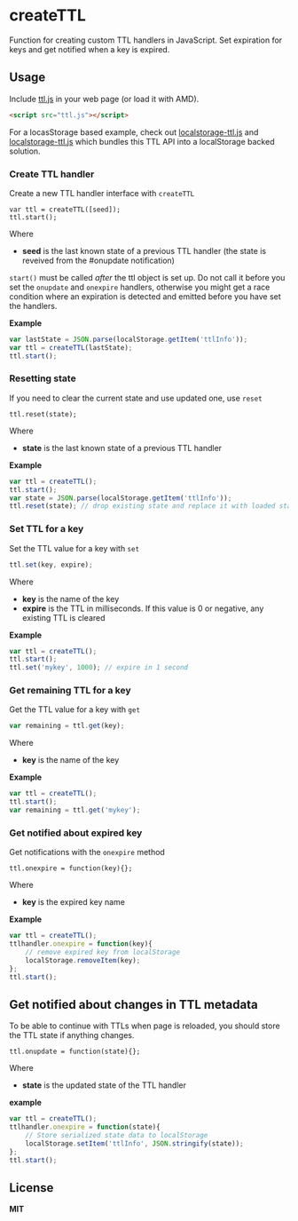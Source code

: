 # createTTL

Function for creating custom TTL handlers in JavaScript. Set expiration for keys and get notified when a key is expired.

## Usage

Include [ttl.js](ttl.js) in your web page (or load it with AMD).

```html
<script src="ttl.js"></script>
```

For a locasStorage based example, check out [localstorage-ttl.js](localstorage-ttl.js) and [localstorage-ttl.js](localstorage-ttl.html) which bundles this TTL API into a localStorage backed solution.

### Create TTL handler

Create a new TTL handler interface with `createTTL`

```
var ttl = createTTL([seed]);
ttl.start();
```

Where

  * **seed** is the last known state of a previous TTL handler (the state is reveived from the #onupdate notification)

`start()` must be called *after* the ttl object is set up. Do not call it before you set the `onupdate` and `onexpire` handlers, otherwise you might get a race condition where an expiration is detected and emitted before you have set the handlers.

**Example**

```javascript
var lastState = JSON.parse(localStorage.getItem('ttlInfo'));
var ttl = createTTL(lastState);
ttl.start();
```

### Resetting state

If you need to clear the current state and use updated one, use `reset`

```
ttl.reset(state);
```

Where

  * **state** is the last known state of a previous TTL handler

**Example**

```javascript
var ttl = createTTL();
ttl.start();
var state = JSON.parse(localStorage.getItem('ttlInfo'));
ttl.reset(state); // drop existing state and replace it with loaded state
```

### Set TTL for a key

Set the TTL value for a key with `set`

```javascript
ttl.set(key, expire);
```

Where

  * **key** is the name of the key
  * **expire** is the TTL in milliseconds. If this value is 0 or negative, any existing TTL is cleared

**Example**

```javascript
var ttl = createTTL();
ttl.start();
ttl.set('mykey', 1000); // expire in 1 second
```

### Get remaining TTL for a key

Get the TTL value for a key with `get`

```javascript
var remaining = ttl.get(key);
```

Where

  * **key** is the name of the key

**Example**

```javascript
var ttl = createTTL();
ttl.start();
var remaining = ttl.get('mykey');
```

### Get notified about expired key

Get notifications with the `onexpire` method

```
ttl.onexpire = function(key){};
```

Where

  * **key** is the expired key name

**Example**

```javascript
var ttl = createTTL();
ttlhandler.onexpire = function(key){
    // remove expired key from localStorage
    localStorage.removeItem(key);
};
ttl.start();
```

## Get notified about changes in TTL metadata

To be able to continue with TTLs when page is reloaded, you should store the TTL state if anything changes.

```
ttl.onupdate = function(state){};
```

Where

  * **state** is the updated state of the TTL handler

**example**

```javascript
var ttl = createTTL();
ttlhandler.onexpire = function(state){
    // Store serialized state data to localStorage
    localStorage.setItem('ttlInfo', JSON.stringify(state));
};
ttl.start();
```

## License

**MIT**